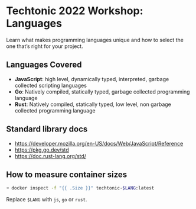 # Techtonic 2022 Workshop: Languages

Learn what makes programming languages unique and how to select the one that’s right for your project.

## Languages Covered

-   **JavaScript**: high level, dynamically typed, interpreted, garbage collected scripting languages
-   **Go**: Natively compiled, statically typed, garbage collected programming language
-   **Rust**: Natively compiled, statically typed, low level, non garbage collected programming language

## Standard library docs

-   https://developer.mozilla.org/en-US/docs/Web/JavaScript/Reference
-   https://pkg.go.dev/std
-   https://doc.rust-lang.org/std/

## How to measure container sizes

```sh
➜ docker inspect -f "{{ .Size }}" techtonic-$LANG:latest
```

Replace `$LANG` with `js`, `go` or `rust`.
